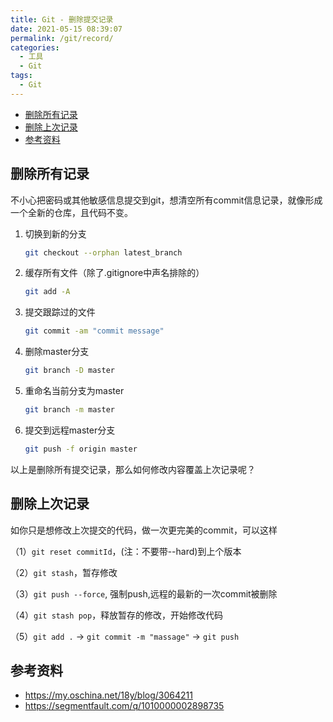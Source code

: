 ```yaml
---
title: Git - 删除提交记录
date: 2021-05-15 08:39:07
permalink: /git/record/
categories: 
  - 工具
  - Git
tags: 
  - Git
---
```


<!-- START doctoc generated TOC please keep comment here to allow auto update -->
<!-- DON'T EDIT THIS SECTION, INSTEAD RE-RUN doctoc TO UPDATE -->


- [删除所有记录](#%E5%88%A0%E9%99%A4%E6%89%80%E6%9C%89%E8%AE%B0%E5%BD%95)
- [删除上次记录](#%E5%88%A0%E9%99%A4%E4%B8%8A%E6%AC%A1%E8%AE%B0%E5%BD%95)
- [参考资料](#%E5%8F%82%E8%80%83%E8%B5%84%E6%96%99)

<!-- END doctoc generated TOC please keep comment here to allow auto update -->

## 删除所有记录

不小心把密码或其他敏感信息提交到git，想清空所有commit信息记录，就像形成一个全新的仓库，且代码不变。



1. 切换到新的分支

   ```sh
   git checkout --orphan latest_branch
   ```

   

2. 缓存所有文件（除了.gitignore中声名排除的）

   ```sh
   git add -A
   ```

   

3. 提交跟踪过的文件

   ```sh
   git commit -am "commit message"
   ```

   

4. 删除master分支

   ```sh
   git branch -D master
   ```

   

5. 重命名当前分支为master

   ```sh
   git branch -m master
   ```

   

6. 提交到远程master分支

   ```sh
   git push -f origin master
   ```

   

以上是删除所有提交记录，那么如何修改内容覆盖上次记录呢？

## 删除上次记录

如你只是想修改上次提交的代码，做一次更完美的commit，可以这样

（1）`git reset commitId`，(注：不要带--hard)到上个版本

（2）`git stash`，暂存修改

（3）`git push --force`, 强制push,远程的最新的一次commit被删除

（4）`git stash pop`，释放暂存的修改，开始修改代码

（5）`git add .` -> `git commit -m "massage"` -> `git push`






## 参考资料

- https://my.oschina.net/18y/blog/3064211
- https://segmentfault.com/q/1010000002898735

